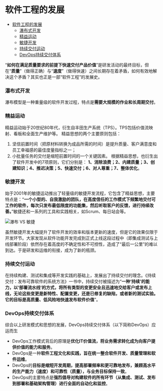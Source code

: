 软件工程的发展
=============
- [软件工程的发展](#软件工程的发展)
    - [瀑布式开发](#瀑布式开发)
    - [精益运动](#精益运动)
    - [敏捷开发](#敏捷开发)
    - [持续交付运动](#持续交付运动)
    - [DevOps持续交付体系](#devops持续交付体系)

“**如何在满足质量要求的前提下快速交付产品价值**”是研发活动的最终目标，但在“**质量**”（做得正确）与“**速度**”（做得快速）之间长期存在着矛盾，如何有效地解决这个矛盾？其实也正是一部“软件工程”的发展史。

### 瀑布式开发
瀑布模型是一种重量级的软件开发过程，特点是**需要大规模的作业和长周期交付**。
### 精益运动
精益运动始于20世纪80年代，衍生自丰田生产系统（TPS）。TPS包括价值流映射、看板和全面生产维护等。
精益思想的两个主要原则包括：
1. 坚信前置时间（把原材料转换为成品所需的时间）是提升质量、客户满意度和员工幸福感的最佳度量指标之一；
2. 小批量任务的交付是缩短前置时间的一个关键因素。
根据精益思想，也衍生出了软件开发中的7项原则，它们分别是：
**1、消除浪费；2、内建质量；3、创建知识；4、推迟决策；5、快速交付；6、对人尊重；7、整体优化**。
### 敏捷开发
始于2001年的敏捷运动推出了轻量级的敏捷开发流程，它包含了精益思想，主要特点是：“**一个小型的、自我激励的团队，在高度信任的工作模式下频繁地交付可工作的软件，每次只发布最低限度的功能集，然后听取客户的反馈，进行持续改善。**”敏捷还和一系列的工具和实践相关，如Scrum、每日站会等。

![瀑布 VS 敏捷](https://gitee.com/yaomiguo/Architect-CTO-growth/raw/master/DevOps%E6%8C%81%E7%BB%AD%E4%BA%A4%E4%BB%98%E4%BD%93%E7%B3%BB/%E6%96%87%E5%8C%96/image/waterfallVSagile.png)

虽然敏捷开发大幅提升了软件开发的效率和版本更新的速度，但是它的效果仅限于开发环节。大家发现从软件功能开发完成到正式上线这段过程中（即集成测试与上线部署阶段）依然存在着高度的不确定性和不可控性，造成了“最后一公里”的难以到达。于是研发和运维的衔接，成为了新的瓶颈。
### 持续交付运动
在持续构建、测试和集成等开发实践的基础上，发展出了持续交付的理念。《持续交付：发布可靠软件的系统方法》一书中，持续交付被描述为“**一种‘持续’的能力，以‘部署流水线’的方式，将所有类型的变更安全且迅速地交给客户或发布上线，无论这些变更是新特性、配置变更，还是已修复的缺陷，或者新的测试实验。它的目标是高质量、低风险地快速发布软件价值**”。

### DevOps持续交付体系
综合以上研发模式和思想的发展，DevOps持续交付体系（以下简称DevOps）应运而生
- DevOps工作模式背后的原理是**优化IT价值流，将业务需求转化成为向客户提供价值的能力和服务**。
- DevOps是一种**软件工程文化和实践，旨在统一整合软件开发、质量管理和软件运维**。
- DevOps的**目标是缩短开发周期，提高部署频率和更可靠地发布，兼顾高水平的生产能力（速度）和可靠性（质量），与业务目标保持一致**。
- DevOps的主要特点是**强烈倡导对构建软件的所有环节（从集成、测试、发布到部署和基础架构管理）进行全面的自动化和监控**。